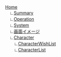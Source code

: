 [Home](https://github.com/LimeStreem/MagicalFPS/wiki)  
　∟[Summary](https://github.com/LimeStreem/MagicalFPS/wiki/Summary)  
　∟[Operation](https://github.com/LimeStreem/MagicalFPS/wiki/Operation)  
　∟[System](https://github.com/LimeStreem/MagicalFPS/wiki/System)  
　∟[画面イメージ](https://github.com/LimeStreem/MagicalFPS/wiki/画面イメージ)  
　∟[Character](https://github.com/LimeStreem/MagicalFPS/wiki/Character)  
　　∟[CharacterWishList](https://github.com/LimeStreem/MagicalFPS/wiki/CharacterWishList)  
　　∟[CharacterList](https://github.com/LimeStreem/MagicalFPS/wiki/CharacterList)  
